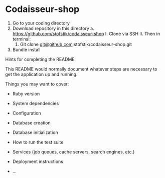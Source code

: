 # Codaisseur-shop

1. Go to your coding directory
2. Download repository in this directory
  a. https://github.com/stofstik/codaisseur-shop
    I. Clone via SSH
    II. Then in terminal:
      1. Git clone git@github.com:stofstik/codaisseur-shop.git
3. Bundle install



Hints for completing the README

This README would normally document whatever steps are necessary to get the
application up and running.

Things you may want to cover:

* Ruby version

* System dependencies

* Configuration

* Database creation

* Database initialization

* How to run the test suite

* Services (job queues, cache servers, search engines, etc.)

* Deployment instructions

* ...

